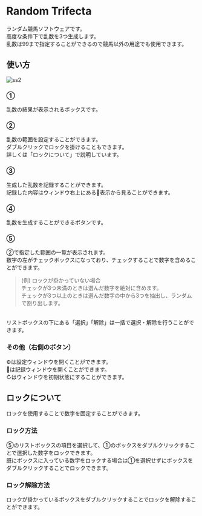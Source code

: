 # Random Trifecta
ランダム競馬ソフトウェアです。<br>
高度な条件下で乱数を3つ生成します。<br>
乱数は99まで指定することができるので競馬以外の用途でも使用できます。

## 使い方
![ss2](https://user-images.githubusercontent.com/37976348/221583758-6a309f57-d89a-4f8a-bc38-9f77b5ca2dd1.png)

### ①
乱数の結果が表示されるボックスです。

### ②
乱数の範囲を設定することができます。<br>
ダブルクリックでロックを掛けることもできます。<br>
詳しくは「ロックについて」で説明しています。

### ③
生成した乱数を記録することができます。<br>
記録した内容はウィンドウ右上にある📝表示から見ることができます。

### ④
乱数を生成することができるボタンです。

### ⑤
②で指定した範囲の一覧が表示されます。<br>
数字の左がチェックボックスになっており、チェックすることで数字を含めることができます。<br>

>(例) ロックが掛かっていない場合<br>
チェックが3つ未満のときは選んだ数字を絶対に含めます。<br>
チェックが3つ以上のときは選んだ数字の中から3つを抽出し、ランダムで割り出します。<br>
<br>
リストボックスの下にある「選択」「解除」は一括で選択・解除を行うことができます。<br>

### その他（右側のボタン）
⚙は設定ウィンドウを開くことができます。<br>
📝は記録ウィンドウを開くことができます。<br>
↻はウィンドウを初期状態にすることができます。

## ロックについて
ロックを使用することで数字を固定することができます。

### ロック方法
⑤のリストボックスの項目を選択して、①のボックスをダブルクリックすることで選択した数字をロックできます。<br>
既にボックスに入っている数字をロックする場合は①を選択せずにボックスをダブルクリックすることでロックできます。

### ロック解除方法
ロックが掛かっているボックスをダブルクリックすることでロックを解除することができます。
